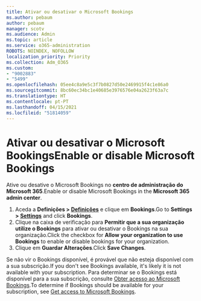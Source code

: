 ```yaml
---
title: Ativar ou desativar o Microsoft Bookings
ms.author: pebaum
author: pebaum
manager: scotv
ms.audience: Admin
ms.topic: article
ms.service: o365-administration
ROBOTS: NOINDEX, NOFOLLOW
localization_priority: Priority
ms.collection: Adm_O365
ms.custom:
- "9002883"
- "5499"
ms.openlocfilehash: 05ee4c8a9e5c3f7b0827d50e2469915f4c1e86a0
ms.sourcegitcommit: 8bc60ec34bc1e40685e3976576e04a2623f63a7c
ms.translationtype: HT
ms.contentlocale: pt-PT
ms.lasthandoff: 04/15/2021
ms.locfileid: "51814059"
---
```

# <a name="enable-or-disable-microsoft-bookings"></a><span data-ttu-id="bf789-102">Ativar ou desativar o Microsoft Bookings</span><span class="sxs-lookup"><span data-stu-id="bf789-102">Enable or disable Microsoft Bookings</span></span>

<span data-ttu-id="bf789-103">Ative ou desative o Microsoft Bookings no **centro de administração do Microsoft 365**.</span><span class="sxs-lookup"><span data-stu-id="bf789-103">Enable or disable Microsoft Bookings in the **Microsoft 365 admin center**.</span></span>

1. <span data-ttu-id="bf789-104">Aceda a **Definições > [Definições](https://admin.microsoft.com/Adminportal/Home?source=applauncher#/Settings/Services)** e clique em **Bookings**.</span><span class="sxs-lookup"><span data-stu-id="bf789-104">Go to **Settings > [Settings](https://admin.microsoft.com/Adminportal/Home?source=applauncher#/Settings/Services)** and click **Bookings**.</span></span>
2. <span data-ttu-id="bf789-105">Clique na caixa de verificação para **Permitir que a sua organização utilize o Bookings** para ativar ou desativar o Bookings na sua organização.</span><span class="sxs-lookup"><span data-stu-id="bf789-105">Click the checkbox for **Allow your organization to use Bookings** to enable or disable bookings for your organization.</span></span>
3. <span data-ttu-id="bf789-106">Clique em **Guardar Alterações**.</span><span class="sxs-lookup"><span data-stu-id="bf789-106">Click **Save Changes**.</span></span>

<span data-ttu-id="bf789-107">Se não vir o Bookings disponível, é provável que não esteja disponível com a sua subscrição.</span><span class="sxs-lookup"><span data-stu-id="bf789-107">If you don't see Bookings available, it's likely it is not available with your subscription.</span></span> <span data-ttu-id="bf789-108">Para determinar se o Bookings está disponível para a sua subscrição, consulte [Obter acesso ao Microsoft Bookings](https://support.microsoft.com/pt-PT/office/get-access-to-microsoft-bookings-5382dc07-aaa5-45c9-8767-502333b214ce).</span><span class="sxs-lookup"><span data-stu-id="bf789-108">To determine if Bookings should be available for your subscription, see [Get access to Microsoft Bookings](https://support.microsoft.com/pt-PT/office/get-access-to-microsoft-bookings-5382dc07-aaa5-45c9-8767-502333b214ce).</span></span>
